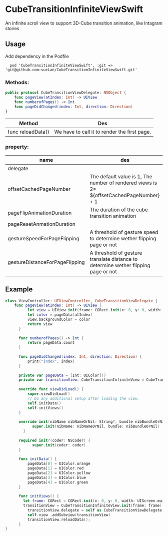 # CubeTransitionInfiniteViewSwift
An infinite scroll view to support 3D-Cube transition animation, like Intagram stories


## Usage 

Add dependency in the Podfile 

```
  pod 'CubeTransitionInfiniteViewSwift', :git => 'git@github.com:sueLan/CubeTransitionInfiniteViewSwift.git'
```



### Methods: 
```swift
public protocol CubeTransitionViewDelegate: NSObject {
    func pageView(atIndex: Int) -> UIView
    func numberofPages() -> Int
    func pageDidChanged(index: Int, direction: Direction)
}
```


| Method            | Des                                          |
|-------------------|----------------------------------------------|
| func reloadData() | We have to call it to render the first page. |

### property:

| name  |  des |
|---|---|
| delegate  |   |
|  offsetCachedPageNumber |  The default value is 1, The number of rendered views is 2* ${offsetCachedPageNumber} + 1  |
| pageFlipAnimationDuration  | The duration of the cube transition animation  |
| pageResetAnmationDuration  |   |
| gestureSpeedForPageFlipping  | A threshold of gesture speed to determine wether flipping page or not  |
| gestureDistanceForPageFlipping | A threshold of gesture translate distance to determine wether flipping page or not |





## Example 

```swift 
class ViewController: UIViewController, CubeTransitionViewDelegate {
    func pageView(atIndex: Int) -> UIView {
          let view = UIView.init(frame: CGRect.init(x: 0, y: 0, width: transitionView.bounds.size.width, height: transitionView.bounds.size.height))
          let color = pageData[atIndex]
          view.backgroundColor = color
          return view
      }
      
      func numberofPages() -> Int {
          return pageData.count
      }
      
      func pageDidChanged(index: Int, direction: Direction) {
          print("index", index)
      }
      
      private var pageData = [Int: UIColor]()
      private var transitionView: CubeTransitionInfiniteView = CubeTransitionInfiniteView.init()
      
      override func viewDidLoad() {
          super.viewDidLoad()
          // Do any additional setup after loading the view.
          self.initData()
          self.initViews()
      }
      
      override init(nibName nibNameOrNil: String?, bundle nibBundleOrNil: Bundle?)   {
            super.init(nibName: nibNameOrNil, bundle: nibBundleOrNil)
        }
      
      required init?(coder: NSCoder) {
            super.init(coder: coder)
      }
      
      func initData() {
          pageData[0] = UIColor.orange
          pageData[1] = UIColor.red
          pageData[2] = UIColor.yellow
          pageData[3] = UIColor.blue
          pageData[4] = UIColor.green
      }
 
      func initViews() {
        let frame: CGRect = CGRect.init(x: 0, y: 0, width: UIScreen.main.bounds.size.width, height: UIScreen.main.bounds.size.height)
        transitionView = CubeTransitionInfiniteView.init(frame: frame)
          transitionView.delegate = self as CubeTransitionViewDelegate
          self.view .addSubview(transitionView)
          transitionView.reloadData();
      }
}

``` 
